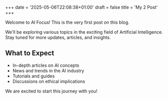 +++
date = '2025-05-06T22:08:38+01:00'
draft = false
title = 'My 2 Post'
+++

Welcome to AI Focus! This is the very first post on this blog.

We'll be exploring various topics in the exciting field of Artificial Intelligence. Stay tuned for more updates, articles, and insights.

## What to Expect

- In-depth articles on AI concepts
- News and trends in the AI industry
- Tutorials and guides
- Discussions on ethical implications

We are excited to start this journey with you!
